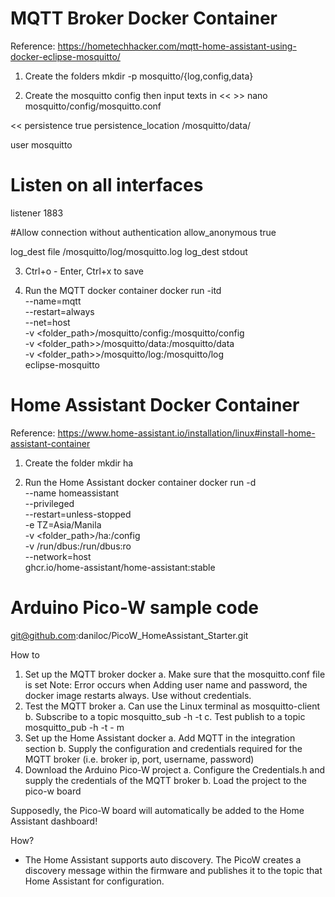 # MQTT Broker Docker Container
Reference: https://hometechhacker.com/mqtt-home-assistant-using-docker-eclipse-mosquitto/

1. Create the folders
mkdir -p mosquitto/{log,config,data}

2. Create the mosquitto config then input texts in << >>
nano mosquitto/config/mosquitto.conf

<<
persistence true
persistence_location /mosquitto/data/

user mosquitto

# Listen on all interfaces 
listener 1883

#Allow connection without authentication
allow_anonymous true

log_dest file /mosquitto/log/mosquitto.log
log_dest stdout
>>

3. Ctrl+o - Enter, Ctrl+x to save

4. Run the MQTT docker container
docker run -itd \
--name=mqtt \
--restart=always \
--net=host \
-v <folder_path>/mosquitto/config:/mosquitto/config \
-v <folder_path>>/mosquitto/data:/mosquitto/data \
-v <folder_path>>/mosquitto/log:/mosquitto/log \
eclipse-mosquitto


# Home Assistant Docker Container
Reference: https://www.home-assistant.io/installation/linux#install-home-assistant-container

1. Create the folder
mkdir ha

2. Run the Home Assistant docker container
docker run -d \
  --name homeassistant \
  --privileged \
  --restart=unless-stopped \
  -e TZ=Asia/Manila \
  -v <folder_path>/ha:/config \
  -v /run/dbus:/run/dbus:ro \
  --network=host \
  ghcr.io/home-assistant/home-assistant:stable

# Arduino Pico-W sample code
git@github.com:daniloc/PicoW_HomeAssistant_Starter.git

How to
1. Set up the MQTT broker docker
   a. Make sure that the mosquitto.conf file is set
      Note: Error occurs when Adding user name and password, the docker image restarts always. Use without credentials.
2. Test the MQTT broker
   a. Can use the Linux terminal as mosquitto-client
   b. Subscribe to a topic
      mosquitto_sub -h <mqtt host> -t <topic>
   c. Test publish to a topic
      mosquitto_pub -h <mqtt host> -t <topic> - m <topic>
3. Set up the Home Assistant docker
   a. Add MQTT in the integration section
   b. Supply the configuration and credentials required for the MQTT broker (i.e. broker ip, port, username, password)
4. Download the Arduino Pico-W project
   a. Configure the Credentials.h and supply the credentials of the MQTT broker
   b. Load the project to the pico-w board

Supposedly, the Pico-W board will automatically be added to the Home Assistant dashboard!

How?
- The Home Assistant supports auto discovery. The PicoW creates a discovery message within the firmware and publishes it to the topic that Home Assistant for configuration.
